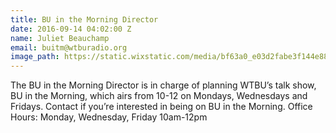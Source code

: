 ```yaml
---
title: BU in the Morning Director
date: 2016-09-14 04:02:00 Z
name: Juliet Beauchamp
email: buitm@wtburadio.org
image_path: https://static.wixstatic.com/media/bf63a0_e03d2fabe3f144e88ca115d313b3afb3.jpg/v1/fill/w_240,h_240,al_c,q_80,usm_0.66_1.00_0.01/bf63a0_e03d2fabe3f144e88ca115d313b3afb3.jpg
---
```


The BU in the Morning Director is in charge of planning WTBU’s talk show, BU in the Morning, which airs from 10-12 on Mondays, Wednesdays and Fridays. Contact if you’re interested in being on BU in the Morning.
Office Hours: Monday, Wednesday, Friday 10am-12pm